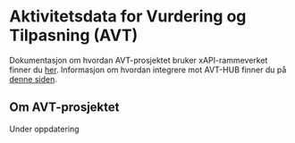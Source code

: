 # Aktivitetsdata for Vurdering og Tilpasning (AVT)

Dokumentasjon om hvordan AVT-prosjektet bruker xAPI-rammeverket finner du [her](README.md).
Informasjon om hvordan integrere mot AVT-HUB finner du på [denne siden](avt-hub.md).

## Om AVT-prosjektet
Under oppdatering